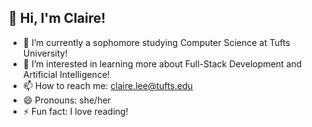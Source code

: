 <!--
**claireslee/claireslee** is a ✨ _special_ ✨ repository because its `README.md` (this file) appears on your GitHub profile.

Here are some ideas to get you started:

- 🔭 I’m currently working on ...
- 🌱 I’m currently learning ...
- 👯 I’m looking to collaborate on ...
- 🤔 I’m looking for help with ...
- 💬 Ask me about ...
- 📫 How to reach me: ...
- 😄 Pronouns: ...
- ⚡ Fun fact: ...
-->

## 👋 Hi, I'm Claire!

- 🔭 I’m currently a sophomore studying Computer Science at Tufts University!
- 🌱 I’m interested in learning more about Full-Stack Development and Artificial Intelligence!
- 📫 How to reach me: claire.lee@tufts.edu
- 😄 Pronouns: she/her
- ⚡ Fun fact: I love reading!
